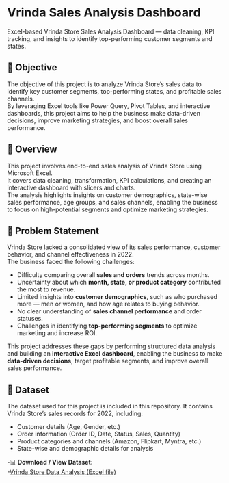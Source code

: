 # Vrinda Sales Analysis Dashboard

Excel-based Vrinda Store Sales Analysis Dashboard — data cleaning, KPI tracking, and insights to identify top-performing customer segments and states.

## 🎯 Objective
The objective of this project is to analyze Vrinda Store’s sales data to identify key customer segments, top-performing states, and profitable sales channels.  
By leveraging Excel tools like Power Query, Pivot Tables, and interactive dashboards, this project aims to help the business make data-driven decisions, improve marketing strategies, and boost overall sales performance.

## 🔎 Overview
This project involves end-to-end sales analysis of Vrinda Store using Microsoft Excel.  
It covers data cleaning, transformation, KPI calculations, and creating an interactive dashboard with slicers and charts.  
The analysis highlights insights on customer demographics, state-wise sales performance, age groups, and sales channels, enabling the business to focus on high-potential segments and optimize marketing strategies.

## 🛑 Problem Statement
Vrinda Store lacked a consolidated view of its sales performance, customer behavior, and channel effectiveness in 2022.  
The business faced the following challenges:

- Difficulty comparing overall **sales and orders** trends across months.  
- Uncertainty about which **month, state, or product category** contributed the most to revenue.  
- Limited insights into **customer demographics**, such as who purchased more — men or women, and how age relates to buying behavior.  
- No clear understanding of **sales channel performance** and order statuses.  
- Challenges in identifying **top-performing segments** to optimize marketing and increase ROI.

This project addresses these gaps by performing structured data analysis and building an **interactive Excel dashboard**, enabling the business to make **data-driven decisions**, target profitable segments, and improve overall sales performance.

## 📁 Dataset

The dataset used for this project is included in this repository. It contains Vrinda Store’s sales records for 2022, including:

- Customer details (Age, Gender, etc.)  
- Order information (Order ID, Date, Status, Sales, Quantity)  
- Product categories and channels (Amazon, Flipkart, Myntra, etc.)  
- State-wise and demographic details for analysis
 
-📊 **Download / View Dataset:**  
-[Vrinda Store Data Analysis (Excel file)](https://github.com/kushprajapatimain/Vrinda-Sales-Analysis-Dashboard/blob/main/Vrinda%20Store%20Data%20Analysis(AutoRecovered).xlsx)
